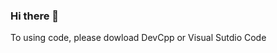 ### Hi there 👋

To using code, please dowload DevCpp or Visual Sutdio Code 
<!--
**CIYH/CIYH** is a ✨ _special_ ✨ repository because its `README.md` (this file) appears on your GitHub profile.

Here are some ideas to get you started:

- 🔭 I’m currently working on Visual Studio Code
- 🌱 I’m currently learning UEF ( University of Economic and Finance)
- 👯 I’m looking to collaborate on Discord
- 🤔 I’m looking for help with ...
- 💬 Ask me about ...
- 📫 How to reach me: ... qnhat0312@gmail.com
- 😄 Pronouns: ...
- ⚡ Fun fact: ...
-->
